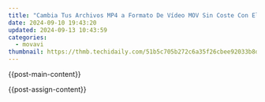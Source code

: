 ```yaml
---
title: "Cambia Tus Archivos MP4 a Formato De Vídeo MOV Sin Coste Con El Convertidor Más Rápido Y Fácil Online: Movavi"
date: 2024-09-10 19:43:20
updated: 2024-09-13 10:43:59
categories:
  - movavi
thumbnail: https://thmb.techidaily.com/51b5c705b272c6a35f26cbee92033b8d25124b814164fccb1a1f598c30e520f7.jpg
---
```


{{post-main-content}}

<ins class="adsbygoogle"
     style="display:block"
     data-ad-format="autorelaxed"
     data-ad-client="ca-pub-7571918770474297"
     data-ad-slot="1223367746"></ins>

{{post-assign-content}}

<ins class="adsbygoogle"
     style="display:block"
     data-ad-client="ca-pub-7571918770474297"
     data-ad-slot="8358498916"
     data-ad-format="auto"
     data-full-width-responsive="true"></ins>
